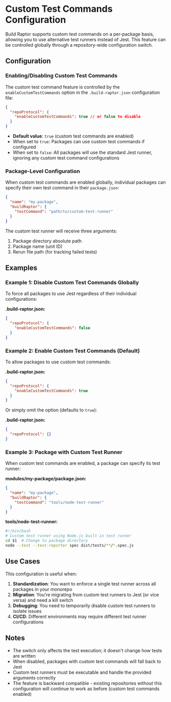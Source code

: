 # Custom Test Commands Configuration

Build Raptor supports custom test commands on a per-package basis, allowing you to use alternative test runners instead of Jest. This feature can be controlled globally through a repository-wide configuration switch.

## Configuration

### Enabling/Disabling Custom Test Commands

The custom test command feature is controlled by the `enableCustomTestCommands` option in the `.build-raptor.json` configuration file:

```json
{
  "repoProtocol": {
    "enableCustomTestCommands": true // or false to disable
  }
}
```

- **Default value**: `true` (custom test commands are enabled)
- When set to `true`: Packages can use custom test commands if configured
- When set to `false`: All packages will use the standard Jest runner, ignoring any custom test command configurations

### Package-Level Configuration

When custom test commands are enabled globally, individual packages can specify their own test command in their `package.json`:

```json
{
  "name": "my-package",
  "buildRaptor": {
    "testCommand": "path/to/custom-test-runner"
  }
}
```

The custom test runner will receive three arguments:

1. Package directory absolute path
2. Package name (unit ID)
3. Rerun file path (for tracking failed tests)

## Examples

### Example 1: Disable Custom Test Commands Globally

To force all packages to use Jest regardless of their individual configurations:

**.build-raptor.json:**

```json
{
  "repoProtocol": {
    "enableCustomTestCommands": false
  }
}
```

### Example 2: Enable Custom Test Commands (Default)

To allow packages to use custom test commands:

**.build-raptor.json:**

```json
{
  "repoProtocol": {
    "enableCustomTestCommands": true
  }
}
```

Or simply omit the option (defaults to `true`):

**.build-raptor.json:**

```json
{
  "repoProtocol": {}
}
```

### Example 3: Package with Custom Test Runner

When custom test commands are enabled, a package can specify its test runner:

**modules/my-package/package.json:**

```json
{
  "name": "my-package",
  "buildRaptor": {
    "testCommand": "tools/node-test-runner"
  }
}
```

**tools/node-test-runner:**

```bash
#!/bin/bash
# Custom test runner using Node.js built-in test runner
cd $1  # Change to package directory
node --test --test-reporter spec dist/tests/**/*.spec.js
```

## Use Cases

This configuration is useful when:

1. **Standardization**: You want to enforce a single test runner across all packages in your monorepo
2. **Migration**: You're migrating from custom test runners to Jest (or vice versa) and need a kill switch
3. **Debugging**: You need to temporarily disable custom test runners to isolate issues
4. **CI/CD**: Different environments may require different test runner configurations

## Notes

- The switch only affects the test execution; it doesn't change how tests are written
- When disabled, packages with custom test commands will fall back to Jest
- Custom test runners must be executable and handle the provided arguments correctly
- The feature is backward compatible - existing repositories without this configuration will continue to work as before (custom test commands enabled)
